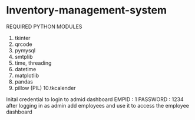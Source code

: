 # Inventory-management-system
REQUIRED PYTHON MODULES

1. tkinter
2. qrcode
3. pymysql
4. smtplib
5. time, threading
6. datetime
7. matplotlib
8. pandas
9. pillow   (PIL)
10.tkcalender

Inital credential to login to admid dashboard 
EMPID : 1
PASSWORD : 1234
after logging in as admin add employees and use it to access the employee dashboard



